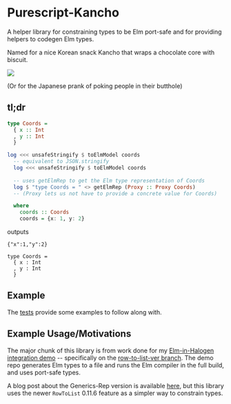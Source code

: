 # Purescript-Kancho

A helper library for constraining types to be Elm port-safe and for providing helpers to codegen Elm types.

Named for a nice Korean snack Kancho that wraps a chocolate core with biscuit.

![](http://i.imgur.com/iUqmQyv.png)

(Or for the Japanese prank of poking people in their butthole)

## tl;dr

```purs
type Coords =
  { x :: Int
  , y :: Int
  }

log <<< unsafeStringify $ toElmModel coords
  -- equivalent to JSON.stringify
  log <<< unsafeStringify $ toElmModel coords
  
  -- uses getElmRep to get the Elm type representation of Coords
  log $ "type Coords = " <> getElmRep (Proxy :: Proxy Coords)
  -- (Proxy lets us not have to provide a concrete value for Coords)

  where
    coords :: Coords
    coords = {x: 1, y: 2}
```

outputs

```
{"x":1,"y":2}

type Coords =
  { x : Int
  , y : Int
  }
```

## Example

The [tests](test/Main.purs) provide some examples to follow along with.

## Example Usage/Motivations

The major chunk of this library is from work done for my [Elm-in-Halogen integration demo](https://github.com/justinwoo/purescript-halogen-elm-etch-sketch/) -- specifically on the [row-to-list-ver branch](https://github.com/justinwoo/purescript-halogen-elm-etch-sketch/tree/row-to-list-ver). The demo repo generates Elm types to a file and runs the Elm compiler in the full build, and uses port-safe types.

A blog post about the Generics-Rep version is available [here](http://qiita.com/kimagure/items/d12525d42516f95dd541), but this library uses the newer `RowToList` 0.11.6 feature as a simpler way to constrain types.
